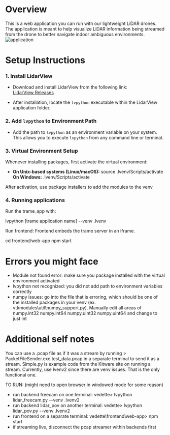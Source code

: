# Overview
This is a web application you can run with our lightweight LiDAR drones. The application
is meant to help visualize LiDAR information being streamed from the drone to better
navigate indoor ambiguous environments.
![application](https://i.ibb.co/XrKz45dy/Screenshot-2025-03-19-182945.png)

# Setup Instructions

### 1. Install LidarView
- Download and install LidarView from the following link:  
  [LidarView Releases](https://gitlab.kitware.com/LidarView/lidarview/-/releases)

- After installation, locate the `lvpython` executable within the LidarView application folder.

### 2. Add `lvpython` to Environment Path
- Add the path to `lvpython` as an environment variable on your system.  
  This allows you to execute `lvpython` from any command line or terminal.

### 3. Virtual Environment Setup
Whenever installing packages, first activate the virtual environment:

- **On Unix-based systems (Linux/macOS):**
  source .lvenv/Scripts/activate
  **On Windows:**
  .lvenv/Scripts/activate

After activation, use package installers to add the modules to the venv

### 4. Running applications
Run the trame_app with:

lvpython [trame application name] --venv .lvenv
  
Run frontend:
Frontend embeds the trame server in an iframe.

cd frontend/web-app
npm start

# Errors you might face
- Module not found error: make sure you package installed with the virtual environment activated
- lvpython not recognized: you did not add path to environment variables correctly
- numpy issues: go into the file that is erroring, which should be one of the installed packages in
  your venv (ex. vtkmodules\util\numpy_support.py). Manually edit all areas of numpy.int32 numpy.int64
  numpy.uint32 numpy.uint64 and change to just int
  
# Additional self notes
You can use a .pcap file as if it was a stream by running > PacketFileSender.exe test_data.pcap 
in a separate terminal to send it as a stream.
Simple.py is example code from the Kitware site on running a stream.
Currently, use lvenv2 since there are venv issues. That is the only functional one.

TO RUN: (might need to open browser in windowed mode for some reason)
- run backend freecam on one terminal: vedette> lvpython lidar_freecam.py --venv .lvenv2
- run backend lidar_pov on another terminal: vedette> lvpython lidar_pov.py --venv .lvenv2
- run frontend on a separate terminal: vedette\frontend\web-app> npm start
- if streaming live, disconnect the pcap streamer within backends first
